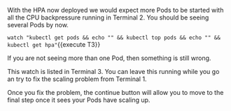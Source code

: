 With the HPA now deployed we would expect more Pods to be started with all the CPU backpressure running in Terminal 2. You should be seeing several Pods by now.

`watch "kubectl get pods && echo "" && kubectl top pods && echo "" && kubectl get hpa"`{{execute T3}}

If you are not seeing more than one Pod, then something is still wrong.

This watch is listed in Terminal 3. You can leave this running while you go an try to fix the scaling problem from Terminal 1.

Once you fix the problem, the continue button will allow you to move to the final step once it sees your Pods have scaling up.
